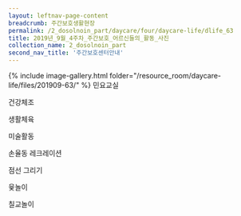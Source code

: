 ```yaml
--- 
layout: leftnav-page-content 
breadcrumb: 주간보호생활현장 
permalink: /2_dosolnoin_part/daycare/four/daycare-life/dlife_63
title: 2019년_9월_4주차_주간보호_어르신들의_활동_사진
collection_name: 2_dosolnoin_part
second_nav_title: '주간보호센터안내' 
---
```

{% include image-gallery.html folder="/resource_room/daycare-life/files/201909-63/" %}
민요교실

건강체조

생활체육

미술활동

손율동 레크레이션

점선 그리기

윷놀이

칠교놀이